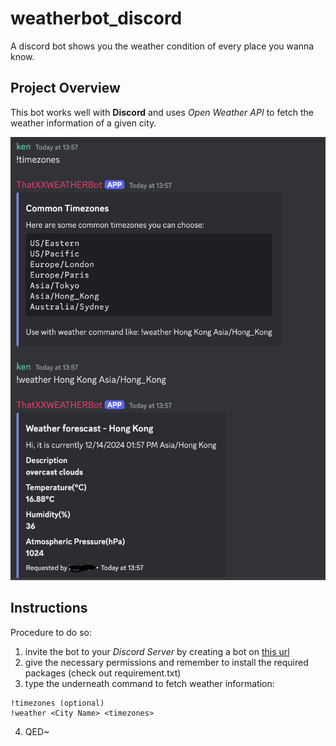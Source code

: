 # weatherbot_discord

A discord bot shows you the weather condition of every place you wanna know.

## Project Overview

This bot works well with **Discord** and uses *Open Weather API* to fetch the weather information of a given city. 

<p>
  <img src='./images/image2.png' />
</p>

## Instructions

Procedure to do so:
1. invite the bot to your *Discord Server* by creating a bot on [this url](https://discord.com/developers/docs/intro)
2. give the necessary permissions and remember to install the required packages (check out requirement.txt)
3. type the underneath command to fetch weather information:
   
```
!timezones (optional)
!weather <City Name> <timezones>
```

4. QED~
